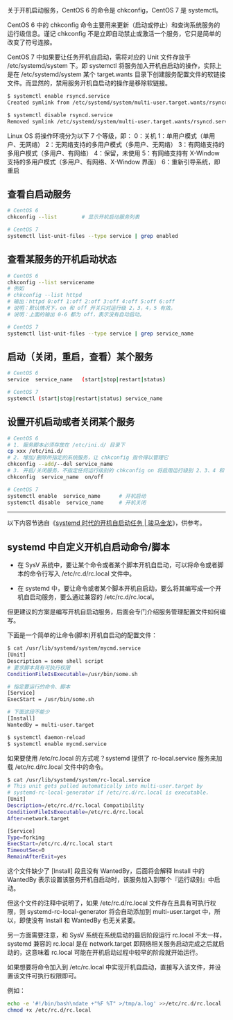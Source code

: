 关于开机启动服务，CentOS 6 的命令是 chkconfig，CentOS 7 是 systemctl。

CentOS 6 中的 chkconfig 命令主要用来更新（启动或停止）和查询系统服务的运行级信息。谨记 chkconfig 不是立即自动禁止或激活一个服务，它只是简单的改变了符号连接。

CentOS 7 中如果要让任务开机自启动，需将对应的 Unit 文件存放于 /etc/systemd/system 下。即 systemctl 将服务加入开机自启动的操作，实际上是在 /etc/systemd/system 某个 target.wants 目录下创建服务配置文件的软链接文件。而显然的，禁用服务开机自启动的操作是移除软链接。

```bash
$ systemctl enable rsyncd.service
Created symlink from /etc/systemd/system/multi-user.target.wants/rsyncd.service to /usr/lib/systemd/system/rsyncd.service.

$ systemctl disable rsyncd.service
Removed symlink /etc/systemd/system/multi-user.target.wants/rsyncd.service.
```

Linux OS 将操作环境分为以下 7 个等级，即：
0：关机
1：单用户模式（单用户、无网络）
2：无网络支持的多用户模式（多用户、无网络）
3：有网络支持的多用户模式（多用户、有网络）
4：保留，未使用
5：有网络支持有 X-Window 支持的多用户模式（多用户、有网络、X-Window 界面）
6：重新引导系统，即重启

## 查看自启动服务

```bash
# CentOS 6
chkconfig --list 		# 显示开机启动服务列表

# CentOS 7
systemctl list-unit-files --type service | grep enabled
```

## 查看某服务的开机启动状态

```bash
# CentOS 6
chkconfig --list servicename
# 例如
# chkconfig --list httpd
# 输出：httpd 0:off 1:off 2:off 3:off 4:off 5:off 6:off
# 说明：默认情况下，on 和 off 开关只对运行级 2，3，4，5 有效。
# 说明：上面的输出 0-6 都为 off，表示没有自动启动。

# CentOS 7
systemctl list-unit-files --type service | grep service_name
```

## 启动（关闭，重启，查看）某个服务

```bash
# CentOS 6
service  service_name	(start|stop|restart|status)

# CentOS 7
systemctl (start|stop|restart|status) service_name
```

## 设置开机启动或者关闭某个服务

```bash
# CentOS 6
# 1. 服务脚本必须存放在 /etc/ini.d/ 目录下
cp xxx /etc/ini.d/
# 2. 增加/删除所指定的系统服务，让 chkconfig 指令得以管理它
chkconfig --add/--del service_name
# 3. 开启/关闭服务，不指定任何运行级别的 chkconfig on 将启用运行级别 2、3、4 和 5上 的服务。
chkconfig  service_name  on/off

# CentOS 7
systemctl enable  service_name		# 开机启动
systemctl disable  service_name		# 开机关闭
```

---

以下内容节选自《[systemd 时代的开机自启动任务 | 骏马金龙](https://www.junmajinlong.com/linux/systemd/auto_tasks_on_boot/)》，供参考。

## systemd 中自定义开机自启动命令/脚本

- 在 SysV 系统中，要让某个命令或者某个脚本开机自启动，可以将命令或者脚本的命令行写入 /etc/rc.d/rc.local 文件中。

- 在 systemd 中，要让命令或者某个脚本开机自启动，要么将其编写成一个开机自启动服务，要么通过兼容的 /etc/rc.d/rc.local。

但更建议的方案是编写开机自启动服务，后面会专门介绍服务管理配置文件如何编写。

下面是一个简单的让命令(脚本)开机自启动的配置文件：

```bash
$ cat /usr/lib/systemd/system/mycmd.service
[Unit]
Description = some shell script
# 要求脚本具有可执行权限
ConditionFileIsExecutable=/usr/bin/some.sh

# 指定要运行的命令、脚本
[Service]
ExecStart = /usr/bin/some.sh

# 下面这段不能少
[Install]
WantedBy = multi-user.target

$ systemctl daemon-reload
$ systemctl enable mycmd.service
```

如果要使用 /etc/rc.local 的方式呢？systemd 提供了 rc-local.service 服务来加载 /etc/rc.d/rc.local 文件中的命令。

```bash
$ cat /usr/lib/systemd/system/rc-local.service
# This unit gets pulled automatically into multi-user.target by
# systemd-rc-local-generator if /etc/rc.d/rc.local is executable.
[Unit]
Description=/etc/rc.d/rc.local Compatibility
ConditionFileIsExecutable=/etc/rc.d/rc.local
After=network.target

[Service]
Type=forking
ExecStart=/etc/rc.d/rc.local start
TimeoutSec=0
RemainAfterExit=yes
```

这个文件缺少了 [Install] 段且没有 WantedBy，后面将会解释 Install 中的 WantedBy 表示设置该服务开机自启动时，该服务加入到哪个『运行级别』中启动。

但这个文件的注释中说明了，如果 /etc/rc.d/rc.local 文件存在且具有可执行权限，则 systemd-rc-local-generator 将会自动添加到 multi-user.target 中，所以，即使没有 Install 和 WantedBy 也无关紧要。

另一方面需要注意，和 SysV 系统在系统启动的最后阶段运行 rc.local 不太一样，systemd 兼容的 rc.local 是在 network.target 即网络相关服务启动完成之后就启动的，这意味着 rc.local 可能在开机启动过程中较早的阶段就开始运行。

如果想要将命令加入到 /etc/rc.local 中实现开机自启动，直接写入该文件，并设置该文件可执行权限即可。

例如：

```bash
echo -e '#!/bin/bash\ndate +"%F %T" >/tmp/a.log' >>/etc/rc.d/rc.local
chmod +x /etc/rc.d/rc.local
```
